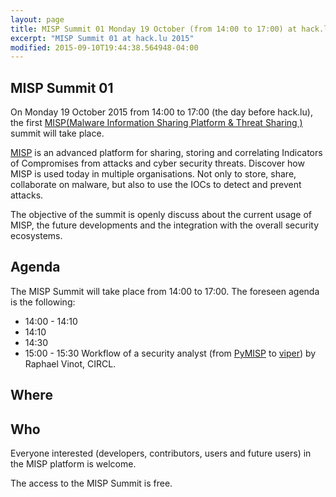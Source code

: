 ```yaml
---
layout: page
title: MISP Summit 01 Monday 19 October (from 14:00 to 17:00) at hack.lu 2015
excerpt: "MISP Summit 01 at hack.lu 2015"
modified: 2015-09-10T19:44:38.564948-04:00
---
```



MISP Summit 01
--------------

On Monday 19 October 2015 from 14:00 to 17:00 (the day before hack.lu), the first [MISP(Malware Information Sharing Platform & Threat Sharing
)](http://www.misp-project.org/) summit will take place.


[MISP](http://www.misp-project.org/) is an advanced platform for sharing, storing and correlating Indicators of Compromises from attacks and cyber security threats.
Discover how MISP is used today in multiple organisations. Not only to store, share, collaborate on malware, but also to use the IOCs to detect and prevent attacks.

The objective of the summit is openly discuss about the current usage of MISP, the future developments and the integration with the overall security ecosystems.

Agenda
------

The MISP Summit will take place from 14:00 to 17:00. The foreseen agenda is the following:

* 14:00 - 14:10 
* 14:10
* 14:30
* 15:00 - 15:30 Workflow of a security analyst (from [PyMISP](https://github.com/CIRCL/PyMISP) to [viper](https://github.com/viper-framework/viper/)) by Raphael Vinot, CIRCL.


Where
-----


Who
---

Everyone interested (developers, contributors, users and future users) in the MISP platform is welcome.

The access to the MISP Summit is free.

